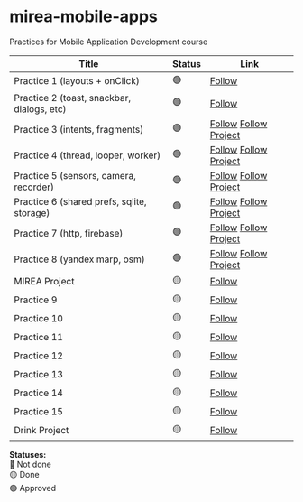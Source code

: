 # mirea-mobile-apps
Practices for Mobile Application Development course

Title            | Status | Link
--------------------|--------|--------
Practice 1 (layouts + onClick)          |   🟢  | [Follow](https://github.com/vladimirk33/mirea-mobile-apps/tree/feat/practice-1)
Practice 2 (toast, snackbar, dialogs, etc)          |   🟢  | [Follow](https://github.com/vladimirkatenin/mirea-mobile-apps/tree/feat/practice-2)
Practice 3 (intents, fragments)          |   🟢  | [Follow](https://github.com/vladimirkatenin/mirea-mobile-apps/tree/feat/practice-3) [Follow Project](https://github.com/vladimirkatenin/mirea-mobile-apps/tree/feat/mirea-project)
Practice 4 (thread, looper, worker)           |   🟢  | [Follow](https://github.com/vladimirkatenin/mirea-mobile-apps/tree/feat/practice-4) [Follow Project](https://github.com/vladimirkatenin/mirea-mobile-apps/tree/feat/mirea-project)
Practice 5 (sensors, camera, recorder)          |   🟢  | [Follow](https://github.com/vladimirkatenin/mirea-mobile-apps/tree/feat/practice-5) [Follow Project](https://github.com/vladimirkatenin/mirea-mobile-apps/tree/feat/mirea-project)
Practice 6 (shared prefs, sqlite, storage)          |   🟢  | [Follow](https://github.com/vladimirkatenin/mirea-mobile-apps/tree/feat/practice-6) [Follow Project](https://github.com/vladimirkatenin/mirea-mobile-apps/tree/feat/mirea-project)
Practice 7 (http, firebase)           |   🟢  | [Follow](https://github.com/vladimirkatenin/mirea-mobile-apps/tree/feat/practice-7) [Follow Project](https://github.com/vladimirkatenin/mirea-mobile-apps/tree/feat/mirea-project)
Practice 8 (yandex marp, osm)           |   🟢  | [Follow](https://github.com/vladimirkatenin/mirea-mobile-apps/tree/feat/practice-8) [Follow Project](https://github.com/vladimirkatenin/mirea-mobile-apps/tree/feat/mirea-project)
MIREA Project            |   🟡 | [Follow](https://github.com/vladimirkatenin/mirea-mobile-apps/tree/feat/mirea-project)
Practice 9            |   🟡 | [Follow](https://github.com/vladimirkatenin/mirea-mobile-apps/tree/feat/practice-9)
Practice 10            |   🟡 | [Follow](https://github.com/vladimirkatenin/mirea-mobile-apps/tree/feat/practice-10)
Practice 11            |   🟡 | [Follow](https://github.com/vladimirkatenin/mirea-mobile-apps/tree/feat/practice-11)
Practice 12            |   🟡 | [Follow](https://github.com/vladimirkatenin/mirea-mobile-apps/tree/feat/practice-12)
Practice 13            |   🟡 | [Follow](https://github.com/vladimirkatenin/mirea-mobile-apps/tree/feat/practice-13)
Practice 14            |   🟡 | [Follow](https://github.com/vladimirkatenin/mirea-mobile-apps/tree/feat/practice-14)
Practice 15            |   🟡 | [Follow](https://github.com/vladimirkatenin/mirea-mobile-apps/tree/feat/practice-15)
Drink Project            |   🟡 | [Follow](https://github.com/vladimirkatenin/mirea-mobile-apps/tree/feat/drink-project)

**Statuses:** <br>
🔴 Not done <br>
🟡 Done <br>
🟢 Approved <br>
